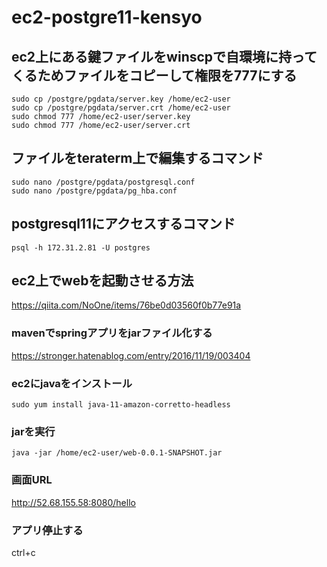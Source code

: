 # ec2-postgre11-kensyo

## ec2上にある鍵ファイルをwinscpで自環境に持ってくるためファイルをコピーして権限を777にする
~~~
sudo cp /postgre/pgdata/server.key /home/ec2-user
sudo cp /postgre/pgdata/server.crt /home/ec2-user
sudo chmod 777 /home/ec2-user/server.key
sudo chmod 777 /home/ec2-user/server.crt
~~~
## ファイルをteraterm上で編集するコマンド
~~~
sudo nano /postgre/pgdata/postgresql.conf
sudo nano /postgre/pgdata/pg_hba.conf
~~~
## postgresql11にアクセスするコマンド
~~~
psql -h 172.31.2.81 -U postgres
~~~
## ec2上でwebを起動させる方法
https://qiita.com/NoOne/items/76be0d03560f0b77e91a
### mavenでspringアプリをjarファイル化する
https://stronger.hatenablog.com/entry/2016/11/19/003404
### ec2にjavaをインストール
~~~
sudo yum install java-11-amazon-corretto-headless
~~~
### jarを実行
~~~
java -jar /home/ec2-user/web-0.0.1-SNAPSHOT.jar
~~~
### 画面URL
http://52.68.155.58:8080/hello
### アプリ停止する
ctrl+c
